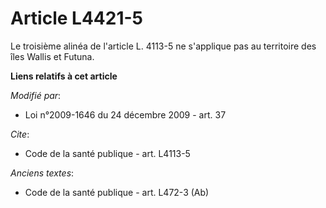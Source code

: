 # Article L4421-5

Le troisième alinéa de l'article L. 4113-5 ne s'applique pas au territoire des îles Wallis et Futuna.

**Liens relatifs à cet article**

_Modifié par_:

  - Loi n°2009-1646 du 24 décembre 2009 - art. 37

_Cite_:

  - Code de la santé publique - art. L4113-5

_Anciens textes_:

  - Code de la santé publique - art. L472-3 (Ab)
